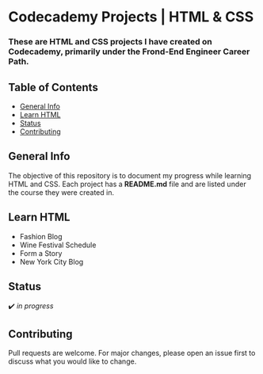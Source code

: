 # Codecademy Projects | HTML & CSS

### These are HTML and CSS projects I have created on Codecademy, primarily under the Frond-End Engineer Career Path.

## Table of Contents
* [General Info](#general-info)
* [Learn HTML](#learn-html)
* [Status](#status)
* [Contributing](#contributing)

## General Info
The objective of this repository is to document my progress while learning HTML and CSS. Each project has a **README.md** file and are listed under the course they were created in.

## Learn HTML
* Fashion Blog
* Wine Festival Schedule
* Form a Story
* New York City Blog



## Status
:heavy_check_mark: _in progress_



## Contributing
Pull requests are welcome. For major changes, please open an issue first to discuss what you would like to change.

